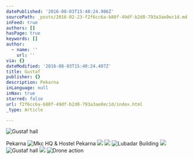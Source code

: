 ```yaml
---
datePublished: '2016-08-03T15:40:24.986Z'
sourcePath: _posts/2016-02-23-f2f6cc6a-b80f-49df-b2d0-793a3ae0ec1d.md
inFeed: true
authors: []
hasPage: true
keywords: []
author:
  - name: ''
    url: ''
via: {}
dateModified: '2016-08-03T15:40:24.407Z'
title: Gustaf
publisher: {}
description: Pekarna
inLanguage: null
inNav: true
starred: false
url: f2f6cc6a-b80f-49df-b2d0-793a3ae0ec1d/index.html
_type: Article

---
```

![Gustaf hall](https://s3-us-west-2.amazonaws.com/the-grid-img/p/262d4f7856890a6f0cd0ab7d12ba8a3738e8a22b.jpg)

Pekarna
![Mkc HQ & Hostel Pekarna](https://s3-us-west-2.amazonaws.com/the-grid-img/p/18190a897e54753f15887889d955fa7659227aad.jpg)
![](https://s3-us-west-2.amazonaws.com/the-grid-img/p/0f624e41d1e65cd6643d1830dd3394fc28a2e13b.jpg)
![](https://s3-us-west-2.amazonaws.com/the-grid-img/p/a56a986d37d80b0bdd07028711e8c4a9860d52ef.jpg)
![Lubadar Building](https://s3-us-west-2.amazonaws.com/the-grid-img/p/05bdfb21872160986a9db37e709d410e6845968d.jpg)
![](https://s3-us-west-2.amazonaws.com/the-grid-img/p/ec3a18927c14cc5748f510406780b419ad156007.jpg)
![Gustaf hall](https://s3-us-west-2.amazonaws.com/the-grid-img/p/985128b16aad656c0a5ab57dac260dd5975b350a.jpg)
![](https://s3-us-west-2.amazonaws.com/the-grid-img/p/b36cfb5e9abd3c333e90b9e971edf5cbf395be3b.jpg)
![Drone action](https://s3-us-west-2.amazonaws.com/the-grid-img/p/50db554f5bec1512bde17bee4886c80f9d4ee6e6.jpg)